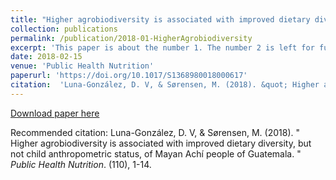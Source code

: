 ```yaml
---
title: "Higher agrobiodiversity is associated with improved dietary diversity, but not child anthropometric status, of Mayan Achí people of Guatemala"
collection: publications
permalink: /publication/2018-01-HigherAgrobiodiversity
excerpt: 'This paper is about the number 1. The number 2 is left for future work.'
date: 2018-02-15
venue: 'Public Health Nutrition'
paperurl: 'https://doi.org/10.1017/S1368980018000617'
citation:  'Luna-González, D. V, & Sørensen, M. (2018). &quot; Higher agrobiodiversity is associated with improved dietary diversity, but not child anthropometric status, of Mayan Achí people of Guatemala. &quot; <i>Public Health Nutrition</i>. (110), 1-14.'
---
```




[Download paper here](http://Diana-Luna.github.io/files/paper1.pdf)

Recommended citation: Luna-González, D. V, & Sørensen, M. (2018). &quot; Higher agrobiodiversity is associated with improved dietary diversity, but not child anthropometric status, of Mayan Achí people of Guatemala. &quot; <i>Public Health Nutrition</i>. (110), 1-14.
